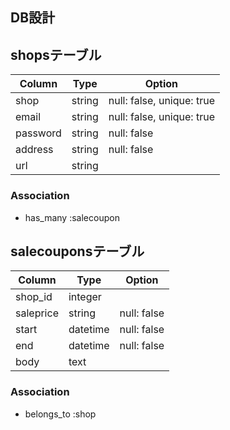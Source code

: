 ## DB設計
## shopsテーブル

|Column|Type|Option|
|------|----|------|
|shop|string|null: false, unique: true|
|email|string|null: false, unique: true|
|password|string|null: false|
|address|string|null: false|
|url|string||

### Association
- has_many :salecoupon

## salecouponsテーブル
|Column|Type|Option|
|------|----|------|
|shop_id|integer||
|saleprice|string|null: false|
|start|datetime|null: false|
|end|datetime|null: false|
|body|text||

### Association
- belongs_to :shop